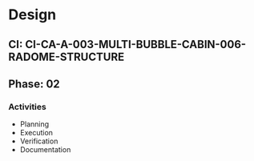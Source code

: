 # Design

## CI: CI-CA-A-003-MULTI-BUBBLE-CABIN-006-RADOME-STRUCTURE
## Phase: 02

### Activities
- Planning
- Execution
- Verification
- Documentation
